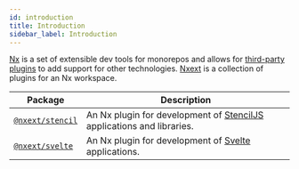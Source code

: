 ```yaml
---
id: introduction
title: Introduction
sidebar_label: Introduction
---
```


[Nx](https://nx.dev/) is a set of extensible dev tools for monorepos and allows for [third-party plugins](https://nx.dev/nx-community) to add support for other technologies. [Nxext](https://github.com/nxext/nx-extensions) is a collection of plugins for an Nx workspace.

| Package                                             | Description                                                                                              |
| --------------------------------------------------- | -------------------------------------------------------------------------------------------------------- |
| [`@nxext/stencil`](../stencil/overview.md)          | An Nx plugin for development of [StencilJS](https://stenciljs.com/) applications and libraries.   |
| [`@nxext/svelte`](../svelte/overview.md)            | An Nx plugin for development of [Svelte](https://svelte.dev/) applications. |
